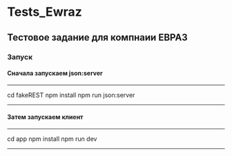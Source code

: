 # Tests_Ewraz
## Тестовое задание для компнаии ЕВРАЗ

### Запуск
#### Сначала запускаем json:server
***
cd fakeREST
npm install
npm run json:server
***
#### Затем запускаем клиент
***
cd app
npm install
npm run dev
***
